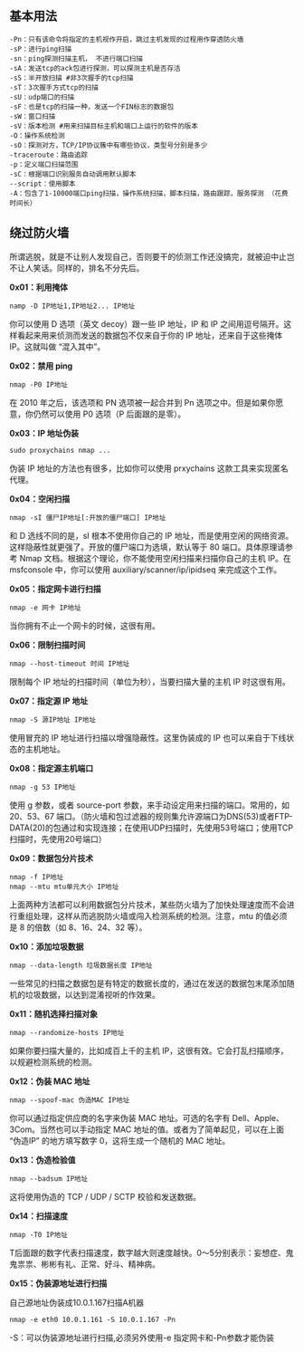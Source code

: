 ## 基本用法

```
-Pn：只有该命令将指定的主机视作开启，跳过主机发现的过程用作穿透防火墙
-sP：进行ping扫描
-sn：ping探测扫描主机， 不进行端口扫描
-sA：发送tcp的ack包进行探测，可以探测主机是否存活
-sS：半开放扫描 #非3次握手的tcp扫描
-sT：3次握手方式tcp的扫描
-sU：udp端口的扫描
-sF：也是tcp的扫描一种，发送一个FIN标志的数据包
-sW：窗口扫描
-sV：版本检测 #用来扫描目标主机和端口上运行的软件的版本
-O：操作系统检测
-sO：探测对方，TCP/IP协议簇中有哪些协议，类型号分别是多少
-traceroute：路由追踪
-p：定义端口扫描范围
-sC：根据端口识别服务自动调用默认脚本
--script：使用脚本
-A：包含了1-10000端口ping扫描，操作系统扫描，脚本扫描，路由跟踪，服务探测 （花费时间长）
```

## 绕过防火墙

所谓逃脱，就是不让别人发现自己，否则要干的侦测工作还没搞完，就被迫中止岂不让人笑话。同样的，排名不分先后。

**0x01：利用掩体**

```
namp -D IP地址1,IP地址2... IP地址
```


你可以使用 D 选项（英文 decoy）跟一些 IP 地址，IP 和 IP 之间用逗号隔开。这样看起来用来侦测而发送的数据包不仅来自于你的 IP 地址，还来自于这些掩体 IP。这就叫做 “混入其中”。

**0x02：禁用 ping**

```
nmap -P0 IP地址
```


在 2010 年之后，该选项和 PN 选项被一起合并到 Pn 选项之中。但是如果你愿意，你仍然可以使用 P0 选项（P 后面跟的是零）。

**0x03：IP 地址伪装**

```
sudo proxychains nmap ...
```


伪装 IP 地址的方法也有很多，比如你可以使用 prxychains 这款工具来实现匿名代理。

**0x04：空闲扫描**

```
nmap -sI 僵尸IP地址[:开放的僵尸端口] IP地址
```


和 D 选线不同的是，sI 根本不使用你自己的 IP 地址，而是使用空闲的网络资源。这样隐蔽性就更强了。开放的僵尸端口为选填，默认等于 80 端口。具体原理请参考 Nmap 文档。根据这个理论，你不能使用空闲扫描来扫描你自己的主机 IP。在 msfconsole 中，你可以使用 auxiliary/scanner/ip/ipidseq 来完成这个工作。

**0x05：指定网卡进行扫描**

```
nmap -e 网卡 IP地址
```


当你拥有不止一个网卡的时候，这很有用。

**0x06：限制扫描时间**

```
nmap --host-timeout 时间 IP地址
```


限制每个 IP 地址的扫描时间（单位为秒），当要扫描大量的主机 IP 时这很有用。

**0x07：指定源 IP 地址**

```
nmap -S 源IP地址 IP地址
```


使用冒充的 IP 地址进行扫描以增强隐蔽性。这里伪装成的 IP 也可以来自于下线状态的主机地址。

**0x08：指定源主机端口**

```
nmap -g 53 IP地址
```


使用 g 参数，或者 source-port 参数，来手动设定用来扫描的端口。常用的，如 20、53、67 端口。（防火墙和包过滤器的规则集允许源端口为DNS(53)或者FTP-DATA(20)的包通过和实现连接；在使用UDP扫描时，先使用53号端口；使用TCP扫描时，先使用20号端口）

**0x09：数据包分片技术**

```
nmap -f IP地址
nmap --mtu mtu单元大小 IP地址
```


上面两种方法都可以利用数据包分片技术，某些防火墙为了加快处理速度而不会进行重组处理，这样从而逃脱防火墙或闯入检测系统的检测。注意，mtu 的值必须是 8 的倍数（如 8、16、24、32 等）。

**0x10：添加垃圾数据**

```
nmap --data-length 垃圾数据长度 IP地址
```


一些常见的扫描之数据包是有特定的数据长度的，通过在发送的数据包末尾添加随机的垃圾数据，以达到混淆视听的作效果。

**0x11：随机选择扫描对象**

```
nmap --randomize-hosts IP地址
```


如果你要扫描大量的，比如成百上千的主机 IP，这很有效。它会打乱扫描顺序，以规避检测系统的检测。

**0x12：伪装 MAC 地址**

```
nmap --spoof-mac 伪造MAC IP地址
```


你可以通过指定供应商的名字来伪装 MAC 地址。可选的名字有 Dell、Apple、3Com。当然也可以手动指定 MAC 地址的值。或者为了简单起见，可以在上面 “伪造IP” 的地方填写数字 0，这将生成一个随机的 MAC 地址。

**0x13：伪造检验值**

```
nmap --badsum IP地址
```


这将使用伪造的 TCP / UDP / SCTP 校验和发送数据。

**0x14：扫描速度**

```
nmap -T0 IP地址
```


T后面跟的数字代表扫描速度，数字越大则速度越快。0～5分别表示：妄想症、鬼鬼祟祟、彬彬有礼、正常、好斗、精神病。

**0x15：伪装源地址进行扫描**


自己源地址伪装成10.0.1.167扫描A机器

```
nmap -e eth0 10.0.1.161 -S 10.0.1.167 -Pn
```

-S：可以伪装源地址进行扫描,必须另外使用-e 指定网卡和-Pn参数才能伪装
